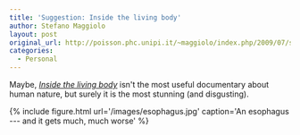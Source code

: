 ```yaml
---
title: 'Suggestion: Inside the living body'
author: Stefano Maggiolo
layout: post
original_url: http://poisson.phc.unipi.it/~maggiolo/index.php/2009/07/suggestion-inside-the-living-body/
categories:
  - Personal
---
```

Maybe, [*Inside the living body*][1] isn't the most useful documentary about human nature, but surely it is the most stunning (and disgusting).  

 [1]: http://www.imdb.com/title/tt1086781/

<!--more-->

{% include figure.html url='/images/esophagus.jpg' caption='An esophagus --- and it gets much, much worse' %}

